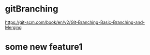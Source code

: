 # gitBranching
https://git-scm.com/book/en/v2/Git-Branching-Basic-Branching-and-Merging

# some new feature1